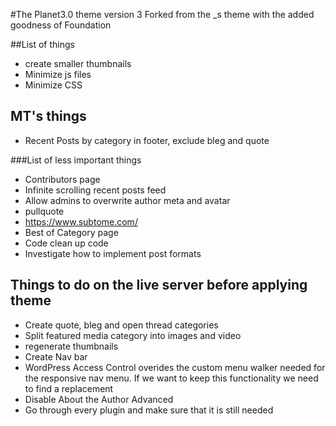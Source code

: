 #The Planet3.0 theme version 3
Forked from the _s theme with the added goodness of Foundation

##List of things
* create smaller thumbnails
* Minimize js files
* Minimize CSS

## MT's things
* Recent Posts by category in footer, exclude bleg and quote

###List of less important things
* Contributors page
* Infinite scrolling recent posts feed
* Allow admins to overwrite author meta and avatar
* pullquote
* https://www.subtome.com/
* Best of Category page
* Code clean up code
* Investigate how to implement post formats

## Things to do on the live server before applying theme
* Create quote, bleg and open thread categories
* Split featured media category into images and video
* regenerate thumbnails
* Create Nav bar
* WordPress Access Control overides the custom menu walker needed for the responsive nav menu. If we want to keep this functionality we need to find a replacement
* Disable About the Author Advanced
* Go through every plugin and make sure that it is still needed